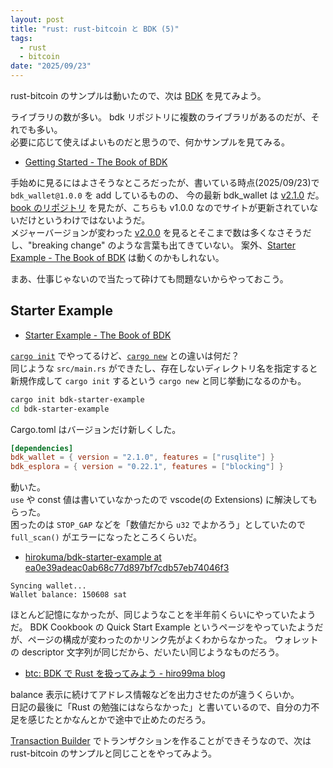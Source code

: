 ```yaml
---
layout: post
title: "rust: rust-bitcoin と BDK (5)"
tags:
  - rust
  - bitcoin
date: "2025/09/23"
---
```


rust-bitcoin のサンプルは動いたので、次は [BDK](https://github.com/bitcoindevkit) を見てみよう。

ライブラリの数が多い。
bdk リポジトリに複数のライブラリがあるのだが、それでも多い。  
必要に応じて使えばよいものだと思うので、何かサンプルを見てみる。

* [Getting Started - The Book of BDK](https://bookofbdk.com/getting-started/getting-started/)

手始めに見るにはよさそうなところだったが、書いている時点(2025/09/23)で `bdk_wallet@1.0.0` を add しているものの、
今の最新 bdk_wallet は [v2.1.0](https://github.com/bitcoindevkit/bdk_wallet/releases/tag/wallet-2.1.0) だ。  
[book のリポジトリ](https://github.com/bitcoindevkit/book-of-bdk/tree/3a0832dde2e130fd048e8f3af7534812aaa865f9/docs/getting-started) を見たが、こちらも v1.0.0 なのでサイトが更新されていないだけというわけではないようだ。  
メジャーバージョンが変わった [v2.0.0](https://github.com/bitcoindevkit/bdk_wallet/releases/tag/wallet-2.0.0) を見るとそこまで数は多くなさそうだし、"breaking change" のような言葉も出てきていない。
案外、[Starter Example - The Book of BDK](https://bookofbdk.com/cookbook/starter-example/) は動くのかもしれない。

まあ、仕事じゃないので当たって砕けても問題ないからやっておこう。

## Starter Example

* [Starter Example - The Book of BDK](https://bookofbdk.com/cookbook/starter-example/)

[`cargo init`](https://doc.rust-lang.org/cargo/commands/cargo-init.html) でやってるけど、[`cargo new`](https://doc.rust-lang.org/cargo/commands/cargo-new.html) との違いは何だ？  
同じような `src/main.rs` ができたし、存在しないディレクトリ名を指定すると新規作成して `cargo init` するという `cargo new` と同じ挙動になるのかも。

```bash
cargo init bdk-starter-example
cd bdk-starter-example
```

Cargo.toml はバージョンだけ新しくした。

```toml
[dependencies]
bdk_wallet = { version = "2.1.0", features = ["rusqlite"] }
bdk_esplora = { version = "0.22.1", features = ["blocking"] }
```

動いた。  
`use` や const 値は書いていなかったので vscode(の Extensions) に解決してもらった。  
困ったのは `STOP_GAP` などを「数値だから `u32` でよかろう」としていたので `full_scan()` がエラーになったところくらいだ。

* [hirokuma/bdk-starter-example at ea0e39adeac0ab68c77d897bf7cdb57eb74046f3](https://github.com/hirokuma/bdk-starter-example/tree/ea0e39adeac0ab68c77d897bf7cdb57eb74046f3)

```log
Syncing wallet...
Wallet balance: 150608 sat
```

ほとんど記憶になかったが、同じようなことを半年前くらいにやっていたようだ。
BDK Cookbook の Quick Start Example というページをやっていたようだが、ページの構成が変わったのかリンク先がよくわからなかった。
ウォレットの descriptor 文字列が同じだから、だいたい同じようなものだろう。

* [btc: BDK で Rust を扱ってみよう - hiro99ma blog](https://blog.hirokuma.work/2025/03/20250304-btc.html)

balance 表示に続けてアドレス情報などを出力させたのが違うくらいか。  
日記の最後に「Rust の勉強にはならなかった」と書いているので、自分の力不足を感じたとかなんとかで途中で止めたのだろう。

[Transaction Builder](https://bookofbdk.com/cookbook/transactions/transaction-builder/) でトランザクションを作ることができそうなので、次は rust-bitcoin のサンプルと同じことをやってみよう。
